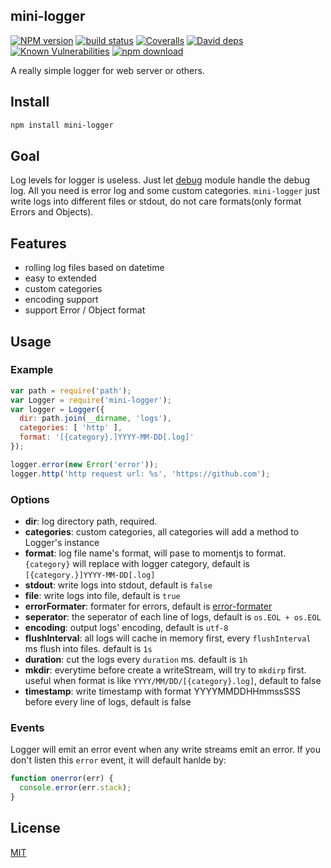 mini-logger
------------

[![NPM version][npm-image]][npm-url]
[![build status][travis-image]][travis-url]
[![Coveralls][coveralls-image]][coveralls-url]
[![David deps][david-image]][david-url]
[![Known Vulnerabilities][snyk-image]][snyk-url]
[![npm download][download-image]][download-url]

[npm-image]: https://img.shields.io/npm/v/mini-logger.svg?style=flat-square
[npm-url]: https://npmjs.org/package/mini-logger
[travis-image]: https://img.shields.io/travis/node-modules/mini-logger.svg?style=flat-square
[travis-url]: https://travis-ci.org/node-modules/mini-logger
[coveralls-image]: https://img.shields.io/coveralls/node-modules/mini-logger.svg?style=flat-square
[coveralls-url]: https://coveralls.io/r/node-modules/mini-logger?branch=master
[david-image]: https://img.shields.io/david/node-modules/mini-logger.svg?style=flat-square
[david-url]: https://david-dm.org/node-modules/mini-logger
[snyk-image]: https://snyk.io/test/npm/mini-logger/badge.svg?style=flat-square
[snyk-url]: https://snyk.io/test/npm/mini-logger
[download-image]: https://img.shields.io/npm/dm/mini-logger.svg?style=flat-square
[download-url]: https://npmjs.org/package/mini-logger

A really simple logger for web server or others.

## Install

```bash
npm install mini-logger
```

## Goal

Log levels for logger is useless. Just let [debug](https://github.com/visionmedia/debug) module handle the debug log. All you need is error log and some custom categories. `mini-logger` just write logs into different files or stdout, do not care formats(only format Errors and Objects).

## Features

* rolling log files based on datetime
* easy to extended
* custom categories
* encoding support
* support Error / Object format

## Usage

### Example

```js
var path = require('path');
var Logger = require('mini-logger');
var logger = Logger({
  dir: path.join(__dirname, 'logs'),
  categories: [ 'http' ],
  format: '[{category}.]YYYY-MM-DD[.log]'
});

logger.error(new Error('error'));
logger.http('http request url: %s', 'https://github.com');
```

### Options

* **dir**: log directory path, required.
* **categories**: custom categories, all categories will add a method to Logger's instance
* **format**: log file name's format, will pase to momentjs to format. `{category}` will replace with logger category, default is `[{category.}]YYYY-MM-DD[.log]`
* **stdout**: write logs into stdout, default is `false`
* **file**: write logs into file, default is `true`
* **errorFormater**: formater for errors, default is [error-formater](https://github.com/node-modules/error-formater)
* **seperator**: the seperator of each line of logs, default is `os.EOL + os.EOL`
* **encoding**: output logs' encoding, default is `utf-8`
* **flushInterval**: all logs will cache in memory first, every `flushInterval` ms flush into files. default is `1s`
* **duration**: cut the logs every `duration` ms. default is `1h`
* **mkdir**: everytime before create a writeStream, will try to `mkdirp` first. useful when format is like `YYYY/MM/DD/[{category}.log]`, default to false
* **timestamp**: write timestamp with format YYYYMMDDHHmmssSSS before every line of logs, default is false

### Events

Logger will emit an error event when any write streams emit an error. If you don't listen this `error` event, it will default hanlde by:

```js
function onerror(err) {
  console.error(err.stack);
}
```

## License

[MIT](LICENSE)
